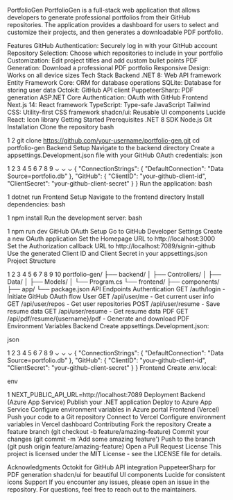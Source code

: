 PortfolioGen
PortfolioGen is a full-stack web application that allows developers to generate professional portfolios from their GitHub repositories. The application provides a dashboard for users to select and customize their projects, and then generates a downloadable PDF portfolio.

Features
GitHub Authentication: Securely log in with your GitHub account
Repository Selection: Choose which repositories to include in your portfolio
Customization: Edit project titles and add custom bullet points
PDF Generation: Download a professional PDF portfolio
Responsive Design: Works on all device sizes
Tech Stack
Backend
.NET 8: Web API framework
Entity Framework Core: ORM for database operations
SQLite: Database for storing user data
Octokit: GitHub API client
PuppeteerSharp: PDF generation
ASP.NET Core Authentication: OAuth with GitHub
Frontend
Next.js 14: React framework
TypeScript: Type-safe JavaScript
Tailwind CSS: Utility-first CSS framework
shadcn/ui: Reusable UI components
Lucide React: Icon library
Getting Started
Prerequisites
.NET 8 SDK
Node.js
Git
Installation
Clone the repository
bash


1
2
git clone https://github.com/your-username/portfolio-gen.git
cd portfolio-gen
Backend Setup
Navigate to the backend directory
Create a appsettings.Development.json file with your GitHub OAuth credentials:
json


1
2
3
4
5
6
7
8
9
⌄
⌄
⌄
{
  "ConnectionStrings": {
    "DefaultConnection": "Data Source=portfolio.db"
  },
  "GitHub": {
    "ClientID": "your-github-client-id",
    "ClientSecret": "your-github-client-secret"
  }
}
Run the application:
bash


1
dotnet run
Frontend Setup
Navigate to the frontend directory
Install dependencies:
bash


1
npm install
Run the development server:
bash


1
npm run dev
GitHub OAuth Setup
Go to GitHub Developer Settings
Create a new OAuth application
Set the Homepage URL to http://localhost:3000
Set the Authorization callback URL to http://localhost:7089/signin-github
Use the generated Client ID and Client Secret in your appsettings.json
Project Structure


1
2
3
4
5
6
7
8
9
10
portfolio-gen/
├── backend/
│   ├── Controllers/
│   ├── Data/
│   ├── Models/
│   └── Program.cs
└── frontend/
    ├── components/
    ├── app/
    └── package.json
API Endpoints
Authentication
GET /auth/login - Initiate GitHub OAuth flow
User
GET /api/user/me - Get current user info
GET /api/user/repos - Get user repositories
POST /api/user/resume - Save resume data
GET /api/user/resume - Get resume data
PDF
GET /api/pdf/resume/{username}/pdf - Generate and download PDF
Environment Variables
Backend
Create appsettings.Development.json:

json


1
2
3
4
5
6
7
8
9
⌄
⌄
⌄
{
  "ConnectionStrings": {
    "DefaultConnection": "Data Source=portfolio.db"
  },
  "GitHub": {
    "ClientID": "your-github-client-id",
    "ClientSecret": "your-github-client-secret"
  }
}
Frontend
Create .env.local:

env


1
NEXT_PUBLIC_API_URL=http://localhost:7089
Deployment
Backend (Azure App Service)
Publish your .NET application
Deploy to Azure App Service
Configure environment variables in Azure portal
Frontend (Vercel)
Push your code to a Git repository
Connect to Vercel
Configure environment variables in Vercel dashboard
Contributing
Fork the repository
Create a feature branch (git checkout -b feature/amazing-feature)
Commit your changes (git commit -m 'Add some amazing feature')
Push to the branch (git push origin feature/amazing-feature)
Open a Pull Request
License
This project is licensed under the MIT License - see the LICENSE file for details.

Acknowledgments
Octokit for GitHub API integration
PuppeteerSharp for PDF generation
shadcn/ui for beautiful UI components
Lucide for consistent icons
Support
If you encounter any issues, please open an issue in the repository. For questions, feel free to reach out to the maintainers.